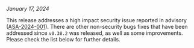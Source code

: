 *January 17, 2024*

This release addresses a high impact security issue reported in advisory
([ASA-2024-001](https://github.com/KYVENetwork/cometbft/v38/security/advisories/GHSA-qr8r-m495-7hc4)).
There are other non-security bugs fixes that have been addressed since
`v0.38.2` was released, as well as some improvements.
Please check the list below for further details.


